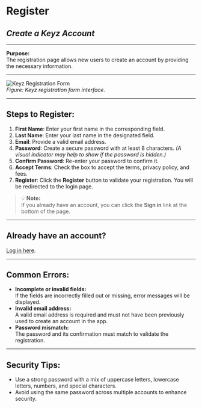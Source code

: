 # Register

## *Create a Keyz Account*

---

**Purpose:**  
The registration page allows new users to create an account by providing the necessary information.

---

![Keyz Registration Form](../../Images/register.png)  
*Figure: Keyz registration form interface.*

---

## **Steps to Register:**

1. **First Name**: Enter your first name in the corresponding field.  
2. **Last Name**: Enter your last name in the designated field.  
3. **Email**: Provide a valid email address.  
4. **Password**: Create a secure password with at least 8 characters. *(A visual indicator may help to show if the password is hidden.)*  
5. **Confirm Password**: Re-enter your password to confirm it.  
6. **Accept Terms**: Check the box to accept the terms, privacy policy, and fees.  
7. **Register**: Click the **Register** button to validate your registration. You will be redirected to the login page.

> 💡 **Note:**  
> If you already have an account, you can click the **Sign in** link at the bottom of the page.

---

## **Already have an account?**  
[Log in here](./2Login.md).

---

## **Common Errors:**

- **Incomplete or invalid fields:**  
  If the fields are incorrectly filled out or missing, error messages will be displayed.  
- **Invalid email address:**  
  A valid email address is required and must not have been previously used to create an account in the app.  
- **Password mismatch:**  
  The password and its confirmation must match to validate the registration.

---

## **Security Tips:**

- Use a strong password with a mix of uppercase letters, lowercase letters, numbers, and special characters.  
- Avoid using the same password across multiple accounts to enhance security.